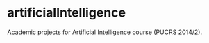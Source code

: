 artificialIntelligence
======================

Academic projects for Artificial Intelligence course (PUCRS 2014/2).
